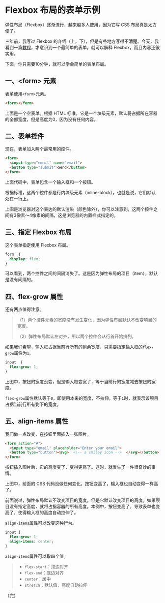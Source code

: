 # Flexbox 布局的表单示例

弹性布局（Flexbox）逐渐流行，越来越多人使用，因为它写 CSS 布局真是太方便了。

三年前，我写过 Flexbox 的介绍（上，下），但是有些地方写得不清楚。今天，我看到一篇[教程](https://zellwk.com/blog/simple-form-with-flexbox/)，才意识到一个最简单的表单，就可以解释 Flexbox，而且内容还很实用。

下面，你只需要10分钟，就可以学会简单的表单布局。

## 一、&lt;form> 元素

表单使用`<form>`元素。

```html
<form></form>
```

上面是一个空表单。根据 HTML 标准，它是一个块级元素，默认将占据所在容器的全部宽度，但是高度为0，因为没有任何内容。

## 二、表单控件

现在，表单加入两个最常用的控件。

```html
<form>
  <input type="email" name="email">
  <button type="submit">Send</button>
</form>
```

上面代码中，表单包含一个输入框和一个按钮。

根据标准，这两个控件都是行内块级元素（inline-block），也就是说，它们默认处在一行上。

上图是浏览器对这个表达的默认渲染（颜色除外），你可以注意到，这两个控件之间有3像素～4像素的间隔，这是浏览器的内置样式指定的。

## 三、指定 Flexbox 布局

这个表单指定使用 Flexbox 布局。

```css
form  {
  display: flex;
}
```

可以看到，两个控件之间的间隔消失了。这是因为弹性布局的项目（item），默认是没有间隔的。

## 四、flex-grow 属性

还有两点值得注意。

> （1）两个控件元素的宽度没有发生变化，因为弹性布局默认不改变项目的宽度。
> 
> （2）弹性布局默认左对齐，所以两个控件会从行首开始排列。

如果我们希望，输入框占据当前行所有的剩余宽度，只需要指定输入框的`flex-grow`属性为`1`。

```css
input  {
  flex-grow: 1;
}
```

上图中，按钮的宽度没变，但是输入框变宽了，等于当前行的宽度减去按钮的宽度。

`flex-grow`属性默认等于`0`，即使用本来的宽度，不拉伸。等于`1`时，就表示该项目占据当前行所有剩下的宽度。

## 五、align-items 属性

我们做一点改变，在按钮里面插入一张图片。

```html
<form action="#">
  <input type="email" placeholder="Enter your email">
  <button type="button"><svg>  <!-- a smiley icon -->  </svg></button>
</form>
```

按钮插入图片后，它的高度变了，变得更高了。这时，就发生了一件很奇妙的事情。

上图中，前面的 CSS 代码没做任何变化，按钮变高了，输入框也自动变得一样高了。

前面说过，弹性布局默认不改变项目的宽度，但是它默认改变项目的高度。如果项目没有指定高度，就将占据容器的所有高度。本例中，按钮变高了，导致表单也变高了，使得输入框的高度自动拉伸了。

`align-items`属性可以改变这种行为。

```css
input {
  flex-grow: 1;
  align-items: center;
}
```

`align-items`属性可以取四个值。

> - `flex-start`：顶边对齐
> - `flex-end`：底边对齐
> - `center`：居中
> - `stretch`：默认值，高度自动拉伸

（完）
